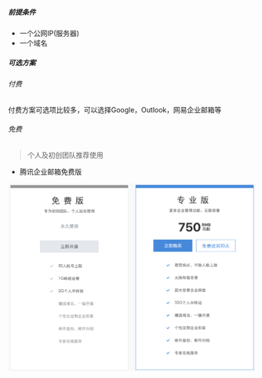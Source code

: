 ##### 前提条件
* 一个公网IP(服务器)
* 一个域名

##### 可选方案
###### 付费
付费方案可选项比较多，可以选择Google，Outlook，网易企业邮箱等

###### 免费

> 个人及初创团队推荐使用

* 腾讯企业邮箱免费版  

![Tencent-email](assets/Tencent-email.jpg)